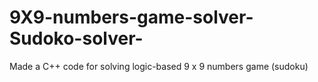 # 9X9-numbers-game-solver-Sudoko-solver-
Made a C++ code for solving logic-based 9 x 9 numbers game (sudoku)
